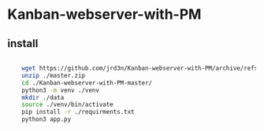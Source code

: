# Kanban-webserver-with-PM

## install

```bash

    wget https://github.com/jrd3n/Kanban-webserver-with-PM/archive/refs/heads/master.zip
    unzip ./master.zip
    cd ./Kanban-webserver-with-PM-master/
    python3 -m venv ./venv
    mkdir ./data
    source ./venv/bin/activate
    pip install -r ./requirments.txt
    python3 app.py

```
